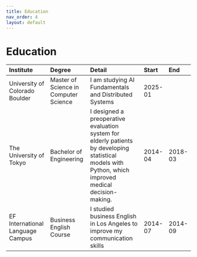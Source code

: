 ```yaml
---
title: Education
nav_order: 4
layout: default
---
```


# Education

| Institute                        | Degree                                  | Detail                                                                                                                            | Start     | End       |
|:---------------------------------|:----------------------------------------|:----------------------------------------------------------------------------------------------------------------------------------|:----------|:----------|
| University of Colorado Boulder   | Master of Science in Computer Science   | I am studying AI Fundamentals and Distributed Systems                                                                             | 2025-01   |           |
| The University of Tokyo          | Bachelor of Engineering                 | I designed a preoperative evaluation system for elderly patients by developing statistical models with Python, which improved medical decision-making. | 2014-04   | 2018-03   |
| EF International Language Campus | Business English Course                 | I studied business English in Los Angeles to improve my communication skills                                  | 2014-07   | 2014-09   | 
